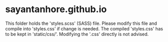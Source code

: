 # sayantanhore.github.io

This folder holds the 'styles.scss' (SASS) file. Please modify this file and compile into 'styles.css' if change is needed. 
The compiled 'styles.css' has to be kept in 'static/css/'. Modifying the '.css' directly is not advised.
